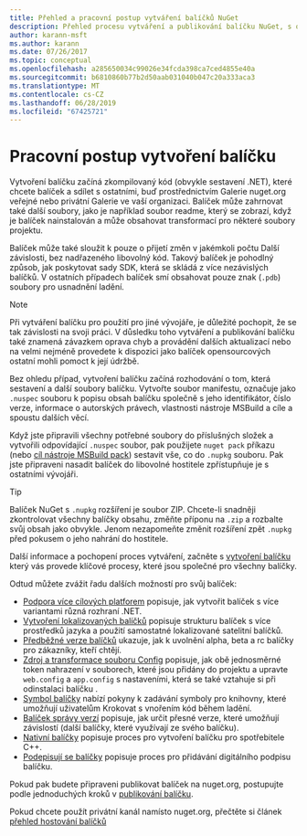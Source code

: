```yaml
---
title: Přehled a pracovní postup vytváření balíčků NuGet
description: Přehled procesu vytváření a publikování balíčku NuGet, s odkazy na další konkrétní části procesu.
author: karann-msft
ms.author: karann
ms.date: 07/26/2017
ms.topic: conceptual
ms.openlocfilehash: a285650034c99026e34fcda398ca7ced4855e40a
ms.sourcegitcommit: b6810860b77b2d50aab031040b047c20a333aca3
ms.translationtype: MT
ms.contentlocale: cs-CZ
ms.lasthandoff: 06/28/2019
ms.locfileid: "67425721"
---
```

# <a name="package-creation-workflow"></a>Pracovní postup vytvoření balíčku

Vytvoření balíčku začíná zkompilovaný kód (obvykle sestavení .NET), které chcete balíček a sdílet s ostatními, buď prostřednictvím Galerie nuget.org veřejné nebo privátní Galerie ve vaší organizaci. Balíček může zahrnovat také další soubory, jako je například soubor readme, který se zobrazí, když je balíček nainstalován a může obsahovat transformací pro některé soubory projektu.

Balíček může také sloužit k pouze o přijetí změn v jakémkoli počtu Další závislosti, bez nadřazeného libovolný kód. Takový balíček je pohodlný způsob, jak poskytovat sady SDK, která se skládá z více nezávislých balíčků. V ostatních případech balíček smí obsahovat pouze znak (`.pdb`) soubory pro usnadnění ladění.

> [!Note]
> Při vytváření balíčku pro použití pro jiné vývojáře, je důležité pochopit, že se tak závislosti na svoji práci. V důsledku toho vytváření a publikování balíčku také znamená závazkem oprava chyb a provádění dalších aktualizací nebo na velmi nejméně provedete k dispozici jako balíček opensourcových ostatní mohli pomoct k její údržbě.

Bez ohledu případ, vytvoření balíčku začíná rozhodování o tom, která sestavení a další soubory balíčku. Vytvořte soubor manifestu, označuje jako `.nuspec` souboru k popisu obsah balíčku společně s jeho identifikátor, číslo verze, informace o autorských právech, vlastnosti nástroje MSBuild a cíle a spoustu dalších věcí.

Když jste připravili všechny potřebné soubory do příslušných složek a vytvořili odpovídající `.nuspec` soubor, pak použijete `nuget pack` příkazu (nebo [cíl nástroje MSBuild pack](../reference/msbuild-targets.md)) sestavit vše, co do `.nupkg` souboru. Pak jste připraveni nasadit balíček do libovolné hostitele zpřístupňuje je s ostatními vývojáři.

> [!Tip]
> Balíček NuGet s `.nupkg` rozšíření je soubor ZIP. Chcete-li snadněji zkontrolovat všechny balíčky obsahu, změňte příponu na `.zip` a rozbalte svůj obsah jako obvykle. Jenom nezapomeňte změnit rozšíření zpět `.nupkg` před pokusem o jeho nahrání do hostitele.

Další informace a pochopení proces vytváření, začněte s [vytvoření balíčku](../create-packages/creating-a-package.md) který vás provede klíčové procesy, které jsou společné pro všechny balíčky.

Odtud můžete zvážit řadu dalších možností pro svůj balíček:

- [Podpora více cílových platforem](../create-packages/supporting-multiple-target-frameworks.md) popisuje, jak vytvořit balíček s více variantami různá rozhraní .NET.
- [Vytvoření lokalizovaných balíčků](../create-packages/creating-localized-packages.md) popisuje strukturu balíček s více prostředků jazyka a použití samostatné lokalizované satelitní balíčků.
- [Předběžné verze balíčků](../create-packages/prerelease-packages.md) ukazuje, jak k uvolnění alpha, beta a rc balíčky pro zákazníky, kteří chtějí.
- [Zdroj a transformace souboru Config](../create-packages/source-and-config-file-transformations.md) popisuje, jak obě jednosměrné token nahrazení v souborech, které jsou přidány do projektu a upravte `web.config` a `app.config` s nastaveními, která se také vztahuje si při odinstalaci balíčku .
- [Symbol balíčky](../create-packages/symbol-packages-snupkg.md) nabízí pokyny k zadávání symboly pro knihovny, které umožňují uživatelům Krokovat s vnořením kód během ladění.
- [Balíček správy verzí](../reference/package-versioning.md) popisuje, jak určit přesné verze, které umožňují závislostí (další balíčky, které využívají ze svého balíčku).
- [Nativní balíčky](../create-packages/native-packages.md) popisuje proces pro vytvoření balíčku pro spotřebitele C++.
- [Podepisují se balíčky](../create-packages/sign-a-package.md) popisuje proces pro přidávání digitálního podpisu balíčku.

Pokud pak budete připraveni publikovat balíček na nuget.org, postupujte podle jednoduchých kroků v [publikování balíčku](../nuget-org/publish-a-package.md).

Pokud chcete použít privátní kanál namísto nuget.org, přečtěte si článek [přehled hostování balíčků](../hosting-packages/overview.md)

